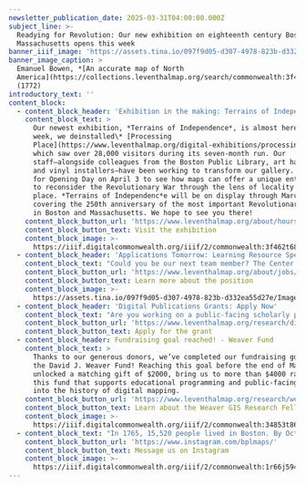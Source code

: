 ```yaml
---
newsletter_publication_date: 2025-03-31T04:00:00.000Z
subject_line: >-
  Readying for Revolution: Our new exhibition on eighteenth century Boston and
  Massachusetts opens this week
banner_iiif_image: 'https://assets.tina.io/097f9d05-d307-4978-823b-d332ea55d27e/toi default.jpg'
banner_image_caption: >
  Emanuel Bowen, *[An accurate map of North
  America](https://collections.leventhalmap.org/search/commonwealth:3f462v674)*
  (1772)
introductory_text: ''
content_block:
  - content_block_header: 'Exhibition in the making: Terrains of Independence '
    content_block_text: >
      Our newest exhibition, *Terrains of Independence*, is almost here! Last
      week, we deinstalled\* [Processing
      Place](https://www.leventhalmap.org/digital-exhibitions/processing-place/)\*,
      which saw over 28,000 visitors during its seven-month run. Our
      staff—alongside colleagues from the Boston Public Library, art hangers,
      and vinyl installers—have been working to transform our gallery. Join us
      for Opening Day on April 3 to see how maps can offer a unique entry point
      to reconsider the Revolutionary War through the lens of locality and
      place. *Terrains of Independenc*e will be on display through March 2026,
      covering the 250th anniversary of the most important Revolutionary moments
      in Boston and Massachusetts. We hope to see you there!
    content_block_button_url: 'https://www.leventhalmap.org/about/hours-directions/'
    content_block_button_text: Visit the exhibition
    content_block_image: >-
      https://iiif.digitalcommonwealth.org/iiif/2/commonwealth:3f462t686/176,378,3587,5810/,1200/0/default.jpg
  - content_block_header: 'Applications Tomorrow: Learning Resource Specialist '
    content_block_text: "Could you be our next team member? The Center is searching for a\_**Learning Resource Specialist**. We are looking for someone with the knowledge, creativity, and enthusiasm to create asynchronous learning tools that draw educators and general audiences into the collections of the Leventhal Center through themes of geography, social studies, and place-based history. Upon hire, the Learning Resource Specialist will collaborate with the Director of Education on a year-long revision of existing educational resources for K-12 educators. For full consideration, apply by\_**Tuesday, April 1, 2025 at 12:00 pm ET**.\n\n*Image credit: Michael Clarke, Suffolk University*\n"
    content_block_button_url: 'https://www.leventhalmap.org/about/jobs/learning-resource-specialist/'
    content_block_button_text: Learn more about the position
    content_block_image: >-
      https://assets.tina.io/097f9d05-d307-4978-823b-d332ea55d27e/Image%20(2).jpg
  - content_block_header: 'Digital Publications Grants: Apply Now'
    content_block_text: "Are you working on a public-facing scholarly project that would come alive through an interactive digital publication?\n\nThe Leventhal Map & Education Center’s\_**Small Grants Fund for Early Career Digital Publications\_is open for applications** for the 2025-2026 academic year. The Small Grants program supports early career scholars through the process of producing a publication for general audiences in a digital format. The program is designed to catalyze creative projects which utilize a digital medium to present scholarly work through engaging, accessible, and experimental communicative modalities.[ ](https://lmec-main-website-staging.netlify.app/articles/small-grants-2024/)[Read about one of our past cohorts of Small Grant awardees here](https://www.leventhalmap.org/articles/small-grants-2024/). **Applications are open until Monday, May 19 at 5 pm ET**.\n"
    content_block_button_url: 'https://www.leventhalmap.org/research/digital-publication-small-grants/'
    content_block_button_text: Apply for the grant
  - content_block_header: Fundraising goal reached! - Weaver Fund
    content_block_text: >
      Thanks to our generous donors, we’ve completed our fundraising goal for
      the David J. Weaver Fund! Reaching this goal before the end of March also
      unlocked a matching gift of $2000, bring us to more than $4000 raised for
      this fund that supports educational programming and public-facing research
      into the history of digital mapping.
    content_block_button_url: 'https://www.leventhalmap.org/research/weaver-gis-research-fellowship/'
    content_block_button_text: Learn about the Weaver GIS Research Fellowship
    content_block_image: >-
      https://iiif.digitalcommonwealth.org/iiif/2/commonwealth:34853t86z/93,70,5565,6534/,1500/0/default.jpg
  - content_block_text: "In 1765, 15,520 people lived in Boston. By October 1768, British troops had arrived and dramatically changed the composition of the city’s population. After the arrival of the troops, soldiers were one of every \\_\\_\\_\\_ men in Boston.\n\n* 3\n* 7\n* 10\n* 15\n\nThe answer to last newsletter’s question about which country is credited with creating the first program to collect national land use data using GIS to automate map production was **Canada**!\n\nCorrect answers will be included in a random draw—the winner will receive the next three\_[Map of the Month club](https://www.leventhalmap.org/donate/map-of-the-month/)\_postcards for free.\_***Congratulations to our last winner, Patricia!*** In order to enter, make sure you follow us on [Bluesky](https://bsky.app/profile/bplmaps.bsky.social),\_[Instagram](https://www.instagram.com/bplmaps/)\_or\_[Facebook](https://www.facebook.com/bplmaps)\_and direct message or email us the answer to the following question. We’ll accept answers until **April 7 at 9 am ET**.\n"
    content_block_button_url: 'https://www.instagram.com/bplmaps/'
    content_block_button_text: Message us on Instagram
    content_block_image: >-
      https://iiif.digitalcommonwealth.org/iiif/2/commonwealth:1r66j5942/6296,559,2523,6351/,1200/0/default.jpg
---
```


